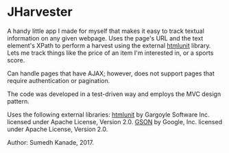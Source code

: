 # JHarvester

A handy little app I made for myself that makes it easy to track textual information on any given webpage. Uses the page's URL and the text element's XPath to perform a harvest using the external [htmlunit](https://github.com/htmlunit) library. Lets me track things like the price of an item I'm interested in, or a sports score. 

Can handle pages that have AJAX; however, does not support pages that require authentication or pagination. 

The code was developed in a test-driven way and employs the MVC design pattern.

Uses the following external libraries:
[htmlunit](https://github.com/htmlunit) by Gargoyle Software Inc. licensed under Apache License, Version 2.0.
[GSON](https://github.com/google/gson) by Google, Inc. licensed under Apache License, Version 2.0.

Author: Sumedh Kanade, 2017.
